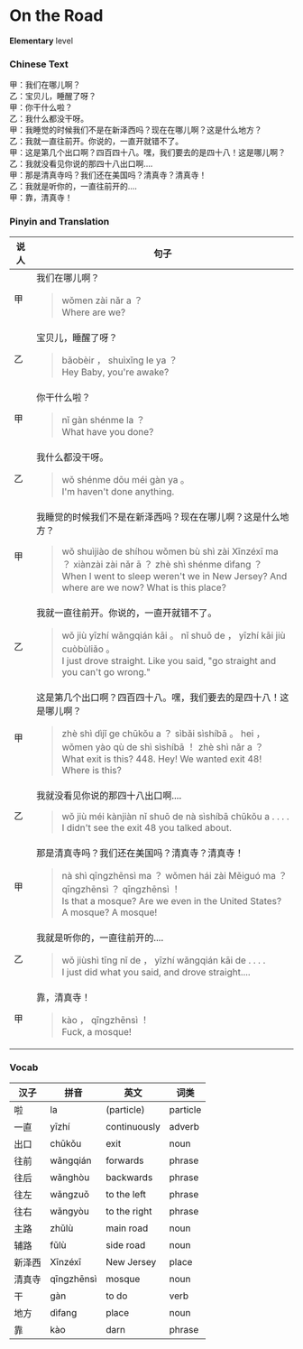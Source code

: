 # On the Road
**Elementary** level
### Chinese Text
甲：我们在哪儿啊？<br />乙：宝贝儿，睡醒了呀？<br />甲：你干什么啦？<br />乙：我什么都没干呀。<br />甲：我睡觉的时候我们不是在新泽西吗？现在在哪儿啊？这是什么地方？<br />乙：我就一直往前开。你说的，一直开就错不了。<br />甲：这是第几个出口啊？四百四十八。嘿，我们要去的是四十八！这是哪儿啊？<br />乙：我就没看见你说的那四十八出口啊....<br />甲：那是清真寺吗？我们还在美国吗？清真寺？清真寺！<br />乙：我就是听你的，一直往前开的....<br />甲：靠，清真寺！

### Pinyin and Translation
|说人|句子|
|----|----|
|甲|我们在哪儿啊？<blockquote>wǒmen zài nǎr a ？<br />Where are we?</blockquote>|
|乙|宝贝儿，睡醒了呀？<blockquote>bǎobèir ， shuìxǐng le ya ？<br />Hey Baby, you're awake?</blockquote>|
|甲|你干什么啦？<blockquote>nǐ gàn shénme la ？<br />What have you done?</blockquote>|
|乙|我什么都没干呀。<blockquote>wǒ shénme dōu méi gàn ya 。<br />I'm haven't done anything.</blockquote>|
|甲|我睡觉的时候我们不是在新泽西吗？现在在哪儿啊？这是什么地方？<blockquote>wǒ shuìjiào de shíhou wǒmen bù shì zài Xīnzéxī ma ？ xiànzài zài nǎr ā ？ zhè shì shénme dìfang ？<br />When I went to sleep weren't we in New Jersey? And where are we now? What is this place?</blockquote>|
|乙|我就一直往前开。你说的，一直开就错不了。<blockquote>wǒ jiù yīzhí wǎngqián kāi 。 nǐ shuō de ， yīzhí kāi jiù cuòbùliǎo 。<br />I just drove straight. Like you said, "go straight and you can't go wrong."</blockquote>|
|甲|这是第几个出口啊？四百四十八。嘿，我们要去的是四十八！这是哪儿啊？<blockquote>zhè shì dìjǐ ge chūkǒu a ？ sìbǎi sìshíbā 。 hei ， wǒmen yào qù de shì sìshíbā ！ zhè shì nǎr a ？<br />What exit is this? 448. Hey! We wanted exit 48! Where is this?</blockquote>|
|乙|我就没看见你说的那四十八出口啊....<blockquote>wǒ jiù méi kànjiàn nǐ shuō de nà sìshíbā chūkǒu a . . . .<br />I didn't see the exit 48 you talked about.</blockquote>|
|甲|那是清真寺吗？我们还在美国吗？清真寺？清真寺！<blockquote>nà shì qīngzhēnsì ma ？ wǒmen hái zài Měiguó ma ？ qīngzhēnsì ？ qīngzhēnsì ！<br />Is that a mosque? Are we even in the United States? A mosque? A mosque!</blockquote>|
|乙|我就是听你的，一直往前开的....<blockquote>wǒ jiùshì tīng nǐ de ， yīzhí wǎngqián kāi de . . . .<br />I just did what you said, and drove straight....</blockquote>|
|甲|靠，清真寺！<blockquote>kào ， qīngzhēnsì ！<br />Fuck, a mosque!</blockquote>|
### Vocab
|汉子|拼音|英文|词类|
|----|----|----|----|
|啦|la|(particle)|particle|
|一直|yīzhí|continuously|adverb|
|出口|chūkǒu|exit|noun|
|往前|wǎngqián|forwards|phrase|
|往后|wǎnghòu|backwards|phrase|
|往左|wǎngzuǒ|to the left|phrase|
|往右|wǎngyòu|to the right|phrase|
|主路|zhǔlù|main road|noun|
|辅路|fǔlù|side road|noun|
|新泽西|Xīnzéxī|New Jersey|place|
|清真寺|qīngzhēnsì|mosque|noun|
|干|gàn|to do|verb|
|地方|dìfang|place|noun|
|靠|kào|darn|phrase|